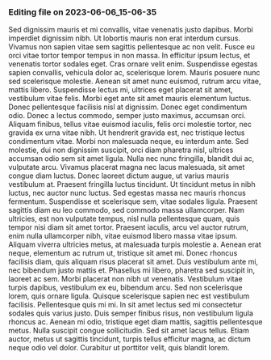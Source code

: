 

### Editing file on 2023-06-06_15-06-35

Sed dignissim mauris et mi convallis, vitae venenatis justo dapibus. Morbi imperdiet dignissim nibh. Ut lobortis mauris non erat interdum cursus. Vivamus non sapien vitae sem sagittis pellentesque ac non velit. Fusce eu orci vitae tortor tempor tempus in non massa. In efficitur ipsum lectus, et venenatis tortor sodales eget. Cras ornare velit enim. Suspendisse egestas sapien convallis, vehicula dolor ac, scelerisque lorem. Mauris posuere nunc sed scelerisque molestie. Aenean sit amet nunc euismod, rutrum arcu vitae, mattis libero.
Suspendisse lectus mi, ultrices eget placerat sit amet, vestibulum vitae felis. Morbi eget ante sit amet mauris elementum luctus. Donec pellentesque facilisis nisl at dignissim. Donec eget condimentum odio. Donec a lectus commodo, semper justo maximus, accumsan orci. Aliquam finibus, tellus vitae euismod iaculis, felis orci molestie tortor, nec gravida ex urna vitae nibh. Ut hendrerit gravida est, nec tristique lectus condimentum vitae. Morbi non malesuada neque, eu interdum ante.
Sed molestie, dui non dignissim suscipit, orci diam pharetra nisl, ultrices accumsan odio sem sit amet ligula. Nulla nec nunc fringilla, blandit dui ac, vulputate arcu. Vivamus placerat magna nec lacus malesuada, sit amet congue diam luctus. Donec laoreet dictum augue, ut varius mauris vestibulum at. Praesent fringilla luctus tincidunt. Ut tincidunt metus in nibh luctus, nec auctor nunc luctus. Sed egestas massa nec mauris rhoncus fermentum. Suspendisse et scelerisque sem, vitae sodales ligula. Praesent sagittis diam eu leo commodo, sed commodo massa ullamcorper. Nam ultricies, est non vulputate tempus, nisl nulla pellentesque quam, quis tempor nisi diam sit amet tortor. Praesent iaculis, arcu vel auctor rutrum, enim nulla ullamcorper nibh, vitae euismod libero massa vitae ipsum. Aliquam viverra ultricies metus, at malesuada turpis molestie a. Aenean erat neque, elementum ac rutrum ut, tristique sit amet mi. Donec rhoncus facilisis diam, quis aliquam risus placerat sit amet. Duis vestibulum ante mi, nec bibendum justo mattis et. Phasellus mi libero, pharetra sed suscipit in, laoreet ac sem.
Morbi placerat non nibh ut venenatis. Vestibulum vitae turpis dapibus, vestibulum ex eu, bibendum arcu. Sed non scelerisque lorem, quis ornare ligula. Quisque scelerisque sapien nec est vestibulum facilisis. Pellentesque quis mi mi. In sit amet lectus sed mi consectetur sodales quis varius justo. Duis semper finibus risus, non vestibulum ligula rhoncus ac. Aenean mi odio, tristique eget diam mattis, sagittis pellentesque metus. Nulla suscipit congue sollicitudin. Sed sit amet lacus tellus. Etiam auctor, metus ut sagittis tincidunt, turpis tellus efficitur magna, ac dictum neque odio vel dolor. Curabitur ut porttitor velit, quis blandit lorem.


